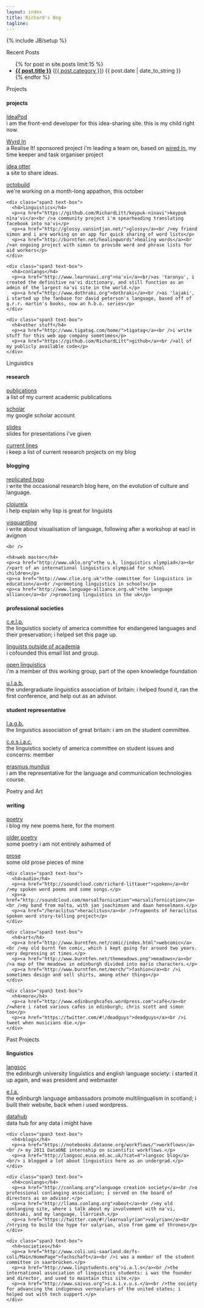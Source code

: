 ```yaml
---
layout: index
title: Richard's Bog
tagline: 
---
```

{% include JB/setup %}

<div class="title" id="blog-posts">
  Recent Posts
</div> 

<div>
  <ul class="posts">
    {% for post in site.posts limit:15 %}
      <li class="posts-title"><span class="alignleft"><a href="{{ BASE_PATH }}{{ post.url }}"><b>{{ post.title }}</b></a> (<a href="{{ BASE_PATH }}categories.html#{{ post.category }}-ref">{{ post.category }}</a>)</span> <span class="alignright">{{ post.date | date_to_string }}</span></li>
    {% endfor %}
  </ul>
</div>

<div class="title" id="projects">
  Projects
</div> 

<div class="container-fluid">
  <div class="row-fluid">
    <div class="span3 text-box">
      <h4>projects</h4> 
      <p><a href="http://www.ideapod.com">IdeaPod</a><br />i am the front-end developer for this idea-sharing site. this is my child right now.</p>
      <p><a href="http://wyrdin.com/">Wyrd In</a><br />a Realise It! sponsored project i'm leading a team on, based on <a href="https://github.com/RichardLitt/wired-in/">wired in</a>, my time keeper and task organiser project</p>
      <p><a href="http://www.ideaotter.com/">idea otter</a><br />a site to share ideas.</p>
      <p><a href="http://www.octobuild.com/">octobuild</a><br />we're working on a month-long appathon, this october</p>
    </div>

    <div class="span3 text-box">
      <h4>linguistics</h4> 
      <p><a href="https://github.com/RichardLitt/keypuk-ninavi">keypuk nìna'vi</a><br />a community project i'm spearheading translating facebook into na'vi</p>
      <p><a href="http://glossy.vansintjan.net/">glossy</a><br />my friend simon and i are working on an app for quick sharing of word lists</p>
      <p><a href="http://burntfen.net/healingwords">healing words</a><br />an ongoing project with simon to provide word and phrase lists for aid workers</p>
    </div>

    <div class="span3 text-box">
      <h4>conlangs</h4> 
      <p><a href="http://www.learnnavi.org">na'vi</a><br/>as 'taronyu', i created the definitive na'vi dictionary, and still function as an admin of the largest na'vi site in the world.</p>
      <p><a href="http://www.dothraki.org">dothraki</a><br />as 'lajaki', i started up the fanbase for david peterson's language, based off of g.r.r. martin's books, now an h.b.o. series</p>
    </div>

    <div class="span3 text-box">
      <h4>other stuff</h4> 
      <p><a href="http://www.tigatag.com/home/">tigatag</a><br />i write stuff for this web app company sometimes</p>
      <p><a href="https://github.com/RichardLitt">github</a><br />all of my publicly available code</p>
    </div>
  </div>
</div>

<div class="title" id="linguistics">
  Linguistics
</div> 

<div class="container-fluid row-fluid">
  <div class="span3 text-box">
    <h4>research</h4>
    <p><a href="http://richardlitt.github.com/publications.html">publications</a><br />a list of my current academic publications</p>
    <p><a href="http://scholar.google.com/citations?hl=en&user=X2UD62YAAAAJ">scholar</a><br />my google scholar account</p>
    <p><a href="http://www.slideshare.net/RichLitt">slides</a><br />slides for presentations i've given</p>
    <p><a href="http://www.burntfen.net/merecat/?page_id=472">current lines</a><br />i keep a list of current research projects on my blog</p>
  </div>

  <div class="span3 text-box">
    <h4>blogging</h4>
    <p><a href="http://www.replicatedtypo.com">replicated typo</a><br />i write the occasional research blog here, on the evolution of culture and language.</p>
    <p><a href="http://clojurelx.blogspot.com/">clojurelx</a><br />i help explain why lisp is great for linguists</p>
    <p><a href="visquantling.github.com">visquantling</a><br />i write about visualisation of language, following after a workshop at eacl in avignon</p>

    <br />

    <h4>web master</h4>
    <p><a href="http://www.uklo.org">the u.k. linguistics olympiad</a><br />part of an international linguistics olympiad for school children</p>
    <p><a href="http://www.clie.org.uk">the committee for linguistics in education</a><br />promoting linguistics in schools</p>
    <p><a href="http://www.language-alliance.org.uk">the language alliance</a><br />promoting linguistics in the uk</p>
  </div>

  <div class="span3 text-box">
    <h4>professional societies</h4>
      <p><a href="http://lsacelp.org/">c.e.l.p.</a><br />the linguistics society of america committee for endangered languages and their preservation; i helped set this page up.</p>
      <p><a href="http://groups.google.com/group/ling-outside">linguists outside of academia</a><br />i cofounded this email list and group.</p>
      <p><a href="http://linguistics.okfn.org/">open linguistics</a><br />i'm a member of this working group, part of the open knowledge foundation</p>
      <p><a href="http://www.lingstudents.co.uk/blog">u.l.a.b.</a><br/>the undergraduate linguistics association of britain: i helped found it, ran the first conference, and help out as an advisor.</p>
  </div>

  <div class="span3 text-box">
    <h4>student representative</h4>
      <p><a href="http://www.lagb.org.uk/">l.a.g.b.</a><br />the linguistics association of great britain: i am on the student committee.</p>
      <p><a href="https://lsadc.org/">c.o.s.i.a.c.</a><br />the linguistics society of america committee on student issues and concerns: member</p>
      <p><a href="http://em-a.eu/">erasmus mundus</a><br />i am the representative for the  language and communication technologies course.</p>
  </div>
</div>

<div class="title" id="art">
  Poetry and Art
</div> 

<div class="container-fluid">
  <div class="row-fluid">
    <div class="span3 text-box">
      <h4>writing</h4>
      <p><a href="http://richardlitt.github.com">poetry</a><br />i blog my new poems here, for the moment</p>
      <p><a href="http://www.burntfen.net/poetry">older poetry</a><br />some poetry i am not entirely ashamed of</p>
      <p><a href="http://www.burntfen.net/prose">prose</a><br />some old prose pieces of mine</p>
    </div>

    <div class="span3 text-box">
      <h4>audio</h4>
      <p><a href="http://soundcloud.com/richard-littauer">spoken</a><br />my spoken word poems and some songs.</p>
      <p><a href="http://soundcloud.com/marsalfornication">marsalifornication</a><br />my band from malta, with jan joachimsen and daan henselmans.</p>
      <p><a href="/heraclitus">heraclitus</a><br />fragments of heraclitus spoken word story-telling project</p>
    </div>

    <div class="span3 text-box">
      <h4>art</h4>
      <p><a href="http://www.burntfen.net/comic/index.html">webcomic</a><br />my old burnt fen comic, which i kept going for around two years. very depressing at times.</p>
      <p><a href="http://www.burntfen.net/themeadows.png">meadows</a><br />a map of the meadows in edinburgh divided into mario characters.</p>
      <p><a href="http://www.burntfen.net/merch/">fashion</a><br />i sometimes design and sell shirts, among other things</p>
    </div>

    <div class="span3 text-box">
      <h4>more</h4>
      <p><a href="http://www.edinburghcafes.wordpress.com">café</a><br />where i rated various cafes in edinburgh; chris scott and simon too</p>
      <p><a href="https://twitter.com/#!/deadguys">deadguys</a><br />i tweet when musicians die.</p>
    </div>
  </div>
</div>

<!-- 
<div class="title" id="real-life">
  Real Life
</div> 

<div class="container-fluid">
  <div class="row-fluid">
    <div class="span3 text-box">
      <i>i love to do these things. drop a line if you do, too. always looking for others.</i>
      <p>
      <b>mountains:</b> ski mountaineer trek climb <br/>
      <b>waters:</b> sail canoe kayak fly-fish<br />
      <b>hills:</b> slackline hike camp trudge bird-watch <br />
      <b>cities:</b> bike walk explore dumpster-dive <br /></p>
      <p>i am also an avid <a href="http://www.couchsurfing.org/people/richardlitt"><b>couch surfer</b></a>.</p>
    </div>
    <div class="span9"></div>
  </div>
</div> 
-->

<div class="title" id="fossils">
  Past Projects
</div> 

<div class="container-fluid">
  <div class="row-fluid">
    <div class="span3 text-box">
      <h4>linguistics</h4>
      <p><a href="http://langsoc.eusa.ed.ac.uk">langsoc</a><br/> the edinburgh university linguistics and english language society: i started it up again, and was president and webmaster</p>
      <p><a href="http://ela.eusa.ed.ac.uk">e.l.a.</a><br />the edinburgh language ambassadors promote multilingualism in scotland; i built their website, back when i used wordpress. </p>
      <p><a href="http://thedatahub.org/user/richlitt">datahub</a><br /> data hub for any data i might have</p>
    </div>

    <div class="span3 text-box">
      <h4>blogs</h4>
      <p><a href="https://notebooks.dataone.org/workflows/">workflows</a><br /> my 2011 DataONE internship on scientific workflows.</p>
      <p><a href="http://langsoc.eusa.ed.ac.uk/?cat=4">langsoc blog</a><br/> i blogged a lot about linguistics here as an undergrad.</p>
    </div>

    <div class="span3 text-box">
      <h4>conlangs</h4>
      <p><a href="http://conlang.org">language creation society</a><br />a professional conlanging association; i served on the board of directors as an advisor.</p>
      <p><a href="http://llama.conlang.org">about</a><br />my old conlanging site, where i talk about my involvement with na'vi, dothraki, and my language, llárriésh.</p>
      <p><a href="https://twitter.com/#!/learnvalyrian">valyrian</a><br />trying to build the hype for valyrian, also from game of thrones</p>
    </div>

    <div class="span3 text-box">
      <h4>societies</h4>
      <p><a href="http://www.coli.uni-saarland.de/fs-coli/Main/HomePage">fachschaft</a><br />i was a member of the student committee in saarbrücken.</p>
      <p><a href="http://www.lingstudents.org">i.a.l.s</a><br />the international association of linguistics students: i was the founder and director, and used to maintain this site.</p>
      <p><a href="http://www.saivus.org">s.a.i.v.u.s.</a><br />the society for advancing the indigenous vernaculars of the united states; i helped out with tech support.</p>
    </div>
  </div>
</div>
